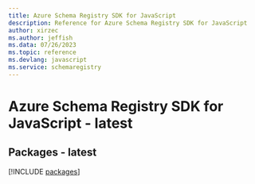 ```yaml
---
title: Azure Schema Registry SDK for JavaScript
description: Reference for Azure Schema Registry SDK for JavaScript
author: xirzec
ms.author: jeffish
ms.data: 07/26/2023
ms.topic: reference
ms.devlang: javascript
ms.service: schemaregistry
---
```

# Azure Schema Registry SDK for JavaScript - latest
## Packages - latest
[!INCLUDE [packages](schema-registry-index.md)]